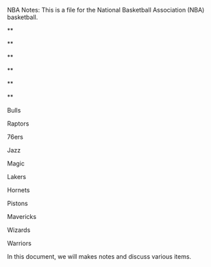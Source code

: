 NBA Notes: This is a file for the National Basketball Association (NBA) basketball.

**

**

**

**

**

**

Bulls

Raptors

76ers

Jazz

Magic

Lakers

Hornets

Pistons

Mavericks

Wizards

Warriors

In this document, we will makes notes and discuss various items.